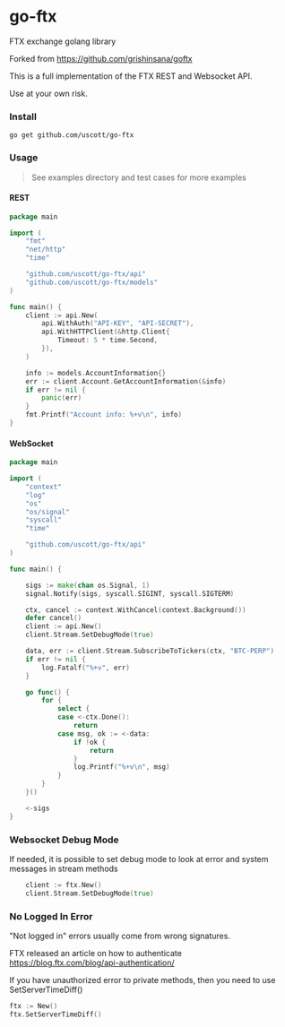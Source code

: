 # go-ftx
FTX exchange golang library

Forked from https://github.com/grishinsana/goftx

This is a full implementation of the FTX REST and Websocket API.

Use at your own risk.

### Install
```shell script
go get github.com/uscott/go-ftx
```

### Usage

> See examples directory and test cases for more examples

#### REST
```go
package main

import (
	"fmt"
	"net/http"
	"time"

	"github.com/uscott/go-ftx/api"
	"github.com/uscott/go-ftx/models"
)

func main() {
	client := api.New(
		api.WithAuth("API-KEY", "API-SECRET"),
		api.WithHTTPClient(&http.Client{
			Timeout: 5 * time.Second,
		}),
	)

	info := models.AccountInformation{}
	err := client.Account.GetAccountInformation(&info)
	if err != nil {
		panic(err)
	}
	fmt.Printf("Account info: %+v\n", info)
}
```

#### WebSocket
```go
package main

import (
	"context"
	"log"
	"os"
	"os/signal"
	"syscall"
	"time"

	"github.com/uscott/go-ftx/api"
)

func main() {

	sigs := make(chan os.Signal, 1)
	signal.Notify(sigs, syscall.SIGINT, syscall.SIGTERM)

	ctx, cancel := context.WithCancel(context.Background())
	defer cancel()
	client := api.New()
	client.Stream.SetDebugMode(true)

	data, err := client.Stream.SubscribeToTickers(ctx, "BTC-PERP")
	if err != nil {
		log.Fatalf("%+v", err)
	}

	go func() {
		for {
			select {
			case <-ctx.Done():
				return
			case msg, ok := <-data:
				if !ok {
					return
				}
				log.Printf("%+v\n", msg)
			}
		}
	}()

	<-sigs
}
```

### Websocket Debug Mode
If needed, it is possible to set debug mode to look at error and system messages in stream methods
```go
    client := ftx.New()
    client.Stream.SetDebugMode(true)
```

### No Logged In Error
"Not logged in" errors usually come from wrong signatures.

FTX released an article on how to authenticate https://blog.ftx.com/blog/api-authentication/

If you have unauthorized error to private methods, then you need to use SetServerTimeDiff()
```go
ftx := New()
ftx.SetServerTimeDiff()
```
